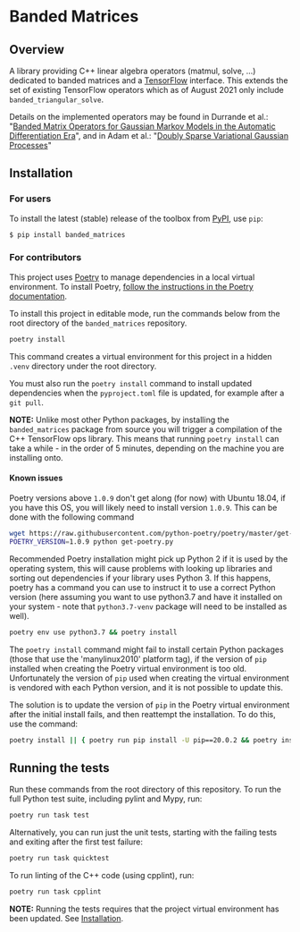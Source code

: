 # Banded Matrices

## Overview

A library providing C++ linear algebra operators (matmul, solve, ...) dedicated to banded matrices and a [TensorFlow](https://www.tensorflow.org/) interface.
This extends the set of existing TensorFlow operators which as of August 2021 only include `banded_triangular_solve`.

Details on the implemented operators may be found in Durrande et al.:
"[Banded Matrix Operators for Gaussian Markov Models in the Automatic Differentiation Era](http://proceedings.mlr.press/v89/durrande19a.html)", and in Adam et al.: "[Doubly Sparse Variational Gaussian Processes](http://proceedings.mlr.press/v108/adam20a.html)" 


## Installation

### For users

To install the latest (stable) release of the toolbox from [PyPI](https://pypi.org/), use `pip`:
```bash
$ pip install banded_matrices
```

### For contributors

This project uses [Poetry](https://python-poetry.org/docs) to
manage dependencies in a local virtual environment. To install Poetry, [follow the
instructions in the Poetry documentation](https://python-poetry.org/docs/#installation).

To install this project in editable mode, run the commands below from the root directory of the
`banded_matrices` repository.

```bash
poetry install
```

This command creates a virtual environment for this project
in a hidden `.venv` directory under the root directory.

You must also run the `poetry install` command to install updated dependencies when
the `pyproject.toml` file is updated, for example after a `git pull`.

**NOTE:** Unlike most other Python packages, by installing the `banded_matrices` package
from source you will trigger a compilation of the C++ TensorFlow ops library. This means that
running `poetry install` can take a while - in the order of 5 minutes, depending on the machine
you are installing onto.
  
#### Known issues

Poetry versions above `1.0.9` don't get along (for now) with Ubuntu 18.04, if you have this OS, 
you will likely need to install version `1.0.9`. This can be done with the following command

```bash
wget https://raw.githubusercontent.com/python-poetry/poetry/master/get-poetry.py
POETRY_VERSION=1.0.9 python get-poetry.py 
```

Recommended Poetry installation might pick up Python 2 if it is used by the operating system, 
this will cause problems with looking up libraries and sorting out dependencies if your 
library uses Python 3. If this happens, poetry has a command you can use to instruct it to use 
a correct Python version (here assuming you want to use python3.7 and have it installed on your 
system - note that `python3.7-venv` package will need to be installed as well). 

```bash
poetry env use python3.7 && poetry install
```

The `poetry install` command might fail to install certain Python packages 
(those that use the 'manylinux2010' platform tag), if the version of
`pip` installed when creating the Poetry virtual environment is too old.
Unfortunately the version of `pip` used when creating the virtual environment is vendored with each
Python version, and it is not possible to update this.

The solution is to update the version of `pip` in the Poetry virtual environment after the initial
install fails, and then reattempt the installation. To do this, use the command:

```bash
poetry install || { poetry run pip install -U pip==20.0.2 && poetry install; }
```

## Running the tests

Run these commands from the root directory of this repository. 
To run the full Python test suite, including pylint and Mypy, run: 

```bash
poetry run task test
```

Alternatively, you can run just the unit tests, starting with the failing tests and exiting after
the first test failure:

```bash
poetry run task quicktest
```

To run linting of the C++ code (using cpplint), run:

```bash
poetry run task cpplint
```

**NOTE:** Running the tests requires
that the project virtual environment has been updated. See [Installation](#Installation).
